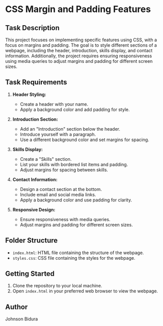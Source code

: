 # CSS Margin and Padding Features

## Task Description

This project focuses on implementing specific features using CSS, with a focus on margins and padding. The goal is to style different sections of a webpage, including the header, introduction, skills display, and contact information. Additionally, the project requires ensuring responsiveness using media queries to adjust margins and padding for different screen sizes.

## Task Requirements

1. **Header Styling:**
   - Create a header with your name.
   - Apply a background color and add padding for style.

2. **Introduction Section:**
   - Add an "Introduction" section below the header.
   - Introduce yourself with a paragraph.
   - Use a different background color and set margins for spacing.

3. **Skills Display:**
   - Create a "Skills" section.
   - List your skills with bordered list items and padding.
   - Adjust margins for spacing between skills.

4. **Contact Information:**
   - Design a contact section at the bottom.
   - Include email and social media links.
   - Apply a background color and use padding for clarity.

5. **Responsive Design:**
   - Ensure responsiveness with media queries.
   - Adjust margins and padding for different screen sizes.

## Folder Structure

- `index.html`: HTML file containing the structure of the webpage.
- `styles.css`: CSS file containing the styles for the webpage.

## Getting Started

1. Clone the repository to your local machine.
2. Open `index.html` in your preferred web browser to view the webpage.

## Author

Johnson Bidura
